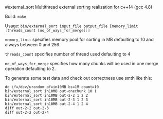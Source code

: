 #external_sort
Multithread external sorting realization for c++14 (gcc 4.8)

Build:
```make```

Usage:
```bin/external_sort input_file output_file [memory_limit [threads_count [no_of_ways_for_merge]]]```

`memory_limit` specifies memory pool for sorting in MB defaulting to 10 and always between 0 and
256

`threads_count` specifies number of thread used defaulting to 4

`no_of_ways_for_merge` specifies how many chunks will be used in one merge operation defaulting to
2.


To generate some test data and check out correctness use smth like this:
```
dd if=/dev/urandom of=in10MB bs=1M count=10
bin/external_sort in10MB out-onechunk 10 1
bin/external_sort in10MB out-2-2 1 2 2
bin/external_sort in10MB out-2-3 1 2 3
bin/external_sort in10MB out-2-4 1 2 4
diff out-2-2 out-2-3
diff out-2-2 out-2-4
```
